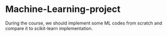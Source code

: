 # Machine-Learning-project
During the course, we should implement some ML codes from scratch and compare it to scikit-learn implementation.
